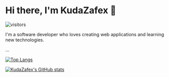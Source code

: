 # Hi there, I'm KudaZafex 👋

![visitors](https://visitor-badge.glitch.me/badge?page_id=KudaZafex.KudaZafex)

I'm a software developer who loves creating web applications and learning new technologies.

...

[![Top Langs](https://github-readme-stats.vercel.app/api/top-langs/?username=KudaZafex&layout=compact)](https://github.com/anuraghazra/github-readme-stats)

[![KudaZafex's GitHub stats](https://github-readme-stats.vercel.app/api?username=KudaZafex)](https://github.com/anuraghazra/github-readme-stats)
